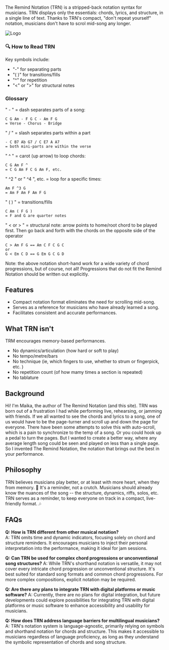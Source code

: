 
The Remind Notation (TRN) is a stripped-back notation syntax for musicians. TRN displays only the essentials: chords, lyrics, and  structure, in a single line of text. Thanks to TRN's compact, "don't repeat yourself" notation, musicians don't have to scrol mid-song any longer.

<div class="logo-container-2">
  <img class="trn-lead-logo-main" src="img/logo-1.svg" alt="Logo" />
</div>

### **🔍 How to Read TRN**

Key symbols include:
- "-" for separating parts
- "(  )" for transitions/fills
- "^" for repetition
- "<" or ">" for structural notes

### Glossary

" - " = dash separates parts of a song:

```
C G Am - F G C - Am F G
= Verse - Chorus - Bridge
```

" / " = slash separates parts within a part 

```
- C B7 Ab G7 / C E7 A A7 
= both mini-parts are within the verse
```

" ^ " = carot (up arrow) to loop chords:

```
C G Am F ^ 
= C G Am F C G Am F, etc.
```

" ^2 " or " ^4 ", etc. = loop for a specific times: 

```
Am F ^3 G
= Am F Am F Am F G
```

" (    ) " = transitions/fills 

```
C Am ( F G ) 
= F and G are quarter notes
``` 

" < or > " = structural note: arrow points to home/root chord to be played first. Then go back and forth with the chords on the opposite side of the operator

```
C > Am F G == Am C F C G C
or
G < Em C D == G Em G C G D
```

Note: the above notation short-hand work for a wide variety of chord progressions, but of course, not all! Progressions that do not fit the Remind Notation should be written out explicitly.

## Features

- Compact notation format eliminates the need for scrolling mid-song.
- Serves as a reference for musicians who have already learned a song.
- Facilitates consistent and accurate performances.

## What TRN isn't

TRM encourages memory-based performances. 

- No dynamics/articulation (how hard or soft to play)
- No tempo/metre/bars
- No technique (ie, which fingers to use, whether to strum or fingerpick, etc. )
- No repetition count (of how mamy times a section is repeated)
- No tablature

## Background

Hi! I'm Maika, the author of The Remind Notation (and this site). TRN was born out of a frustration I had while performing live, rehearsing, or jamming with friends. If we all wanted to see the chords and lyrics to a song, one of us would have to be the page-turner and scroll up and down the page for everyone. There have been some attempts to solve this with auto-scroll, which is a pain to synchronize to the temp of a song. Or you could hook up a pedal to turn the pages. But I wanted to create a better way, where any average length song could be seen and played on less than a single page. So I invented The Remind Notation, the notation that brings out the best in your performance.  

## Philosophy

TRN believes musicians play better, or at least with more heart, when they from memory. 🧠 It's a reminder, not a crutch. Musicians should already know the nuances of the song -- the structure, dynamics, riffs, solos, etc. TRN serves as a reminder, to keep everyone on track in a compact, live-friendly format. 🎶

## FAQs

**Q: How is TRN different from other musical notation?**  
A: TRN omits time and dynamic indicators, focusing solely on chord and structure reminders. It encourages musicians to inject their personal interpretation into the performance, making it ideal for jam sessions.

**Q: Can TRN be used for complex chord progressions or unconventional song structures?**
A: While TRN's shorthand notation is versatile, it may not cover every intricate chord progression or unconventional structure. It's best suited for standard song formats and common chord progressions. For more complex compositions, explicit notation may be required.

**Q: Are there any plans to integrate TRN with digital platforms or music software?**
A: Currently, there are no plans for digital integration, but future developments could explore possibilities for integrating TRN with digital platforms or music software to enhance accessibility and usability for musicians.

**Q: How does TRN address language barriers for multilingual musicians?**
A: TRN's notation system is language-agnostic, primarily relying on symbols and shorthand notation for chords and structure. This makes it accessible to musicians regardless of language proficiency, as long as they understand the symbolic representation of chords and song structure.






